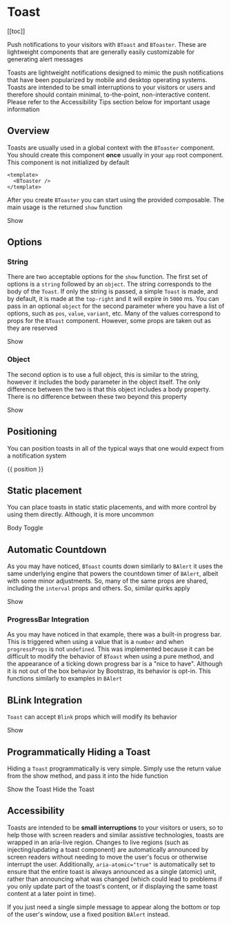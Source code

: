 # Toast

<ClientOnly>
  <Teleport to=".bd-toc">

[[toc]]

  </Teleport>
</ClientOnly>

<div class="lead mb-5">

Push notifications to your visitors with `BToast` and `BToaster`. These are lightweight components that are generally easily customizable for generating alert messages

</div>

Toasts are lightweight notifications designed to mimic the push notifications that have been popularized by mobile and desktop operating systems. Toasts are intended to be small interruptions to your visitors or users and therefore should contain minimal, to-the-point, non-interactive content. Please refer to the Accessibility Tips section below for important usage information

## Overview

Toasts are usually used in a global context with the `BToaster` component. You should create this component **once** usually in your `app` root component. This component is not initialized by default

<HighlightCard>

```vue
<template>
  <BToaster />
</template>
```

</HighlightCard>

After you create `BToaster` you can start using the provided composable. The main usage is the returned `show` function

<HighlightCard>
  <BButton @click="show('Hello World!')">Show</BButton>
  <template #html>

```vue
<template>
  <BButton @click="show('Hello World!')">Show</BButton>
</template>

<script setup lang="ts">
const {show} = useToast()
</script>
```

  </template>
</HighlightCard>

## Options

### String

There are two acceptable options for the `show` function. The first set of options is a `string` followed by an `object`. The string corresponds to the body of the `Toast`. If only the string is passed, a simple `Toast` is made, and by default, it is made at the `top-right` and it will expire in `5000` ms. You can pass in an optional `object` for the second parameter where you have a list of options, such as `pos`, `value`, `variant`, etc. Many of the values correspond to props for the `BToast` component. However, some props are taken out as they are reserved

<HighlightCard>
  <BButton
    @click="
      show('Bar (this Toast will not auto-expire)', {
        title: 'Foo',
        variant: 'danger',
        pos: 'top-center',
        value: true,
      })
    "
  >
    Show
  </BButton>
  <template #html>

```vue
<template>
  <BButton
    @click="
      show('Bar (this Toast will not auto-expire)', {
        title: 'Foo',
        variant: 'danger',
        pos: 'top-center',
        value: true,
      })
    "
  >
    Show
  </BButton>
</template>

<script setup lang="ts">
const {show} = useToast()
</script>
```

  </template>

</HighlightCard>

### Object

The second option is to use a full object, this is similar to the string, however it includes the body parameter in the object itself. The only difference between the two is that this object includes a body property. There is no difference between these two beyond this property

<HighlightCard>
  <BButton
    @click="
      show({
        body: 'Bar (this Toast will not auto-expire)',
        title: 'Foo',
        variant: 'danger',
        pos: 'top-center',
        value: true,
      })
    "
  >
    Show
  </BButton>
  <template #html>

```vue
<template>
  <BButton
    @click="
      show({
        body: 'Bar (this Toast will not auto-expire)',
        title: 'Foo',
        variant: 'danger',
        pos: 'top-center',
        value: true,
      })
    "
  >
    Show
  </BButton>
</template>

<script setup lang="ts">
const {show} = useToast()
</script>
```

  </template>

</HighlightCard>

## Positioning

You can position toasts in all of the typical ways that one would expect from a notification system

<HighlightCard>
  <BButtonGroup v-for="(chunk, index) in chunks" :key="index" style="display: block;">
    <BButton
      v-for="position in chunk"
      :key="position"
      @click="show(position, {pos: position})"
    >
      {{ position }}
    </BButton>
  </BButtonGroup>
  <template #html>

```vue
<template>
  <BButtonGroup v-for="(chunk, index) in chunks" :key="index" style="display: block;">
    <BButton v-for="position in chunk" :key="position" @click="show(position, {pos: position})">
      {{ position }}
    </BButton>
  </BButtonGroup>
</template>

<script setup lang="ts">
const {show} = useToast()

const chunks = [
  'top-left',
  'top-center',
  'top-right',
  'middle-left',
  'middle-center',
  'middle-right',
  'bottom-left',
  'bottom-center',
  'bottom-right',
].reduce((all, one, i) => {
  const ch = Math.floor(i / 3)
  all[ch] = [].concat(all[ch] || [], one)
  return all
}, [])
</script>
```

</template>
</HighlightCard>

## Static placement

You can place toasts in static static placements, and with more control by using them directly. Although, it is more uncommon

<HighlightCard>
  <BToast v-model="active" variant="info">
    <template #title>
      Title
    </template>
      Body
  </BToast>
  <BButton @click="active = !active">Toggle</BButton>
  <template #html>

```vue-html
<BToast v-model="active" variant="info">
  <template #title>
    Title
  </template>
    Body
</BToast>
<BButton @click="active = !active">Toggle</BButton>
```

</template>
</HighlightCard>

## Automatic Countdown

As you may have noticed, `BToast` counts down similarly to `BAlert` it uses the same underlying engine that powers the countdown timer of `BAlert`, albeit with some minor adjustments. So, many of the same props are shared, including the `interval` props and others. So, similar quirks apply

<HighlightCard>
  <BButton
    @click="
      show('Watch me!', {
        title: 'Counting down!',
        variant: 'info',
        pos: 'middle-center',
        value: 10000,
        interval: 100,
        progressProps: {
          variant: 'danger',
        },
      })
    "
  >
    Show
  </BButton>
  <template #html>

```vue
<template>
  <BButton
    @click="
      show('Watch me!', {
        title: 'Counting down!',
        variant: 'info',
        pos: 'middle-center',
        value: 10000,
        interval: 100,
        progressProps: {
          variant: 'danger',
        },
      })
    "
  >
    Show
  </BButton>
</template>

<script setup lang="ts">
const {show} = useToast()
</script>
```

  </template>

</HighlightCard>

### ProgressBar Integration

As you may have noticed in that example, there was a built-in progress bar. This is triggered when using a value that is a `number` and when `progressProps` is not `undefined`. This was implemented because it can be difficult to modify the behavior of `BToast` when using a pure method, and the appearance of a ticking down progress bar is a "nice to have". Although it is not out of the box behavior by Bootstrap, its behavior is opt-in. This functions similarly to examples in `BAlert`

## BLink Integration

`Toast` can accept `Blink` props which will modify its behavior

<HighlightCard>
  <BButton @click="show('I am a BLink', {href: 'https://getbootstrap.com/', target: '_blank'})">
    Show
  </BButton>
  <template #html>

```vue
<template>
  <BButton @click="show('I am a BLink', {href: 'https://getbootstrap.com/', target: '_blank'})">
    Show
  </BButton>
</template>

<script setup lang="ts">
const {show} = useToast()
</script>
```

  </template>

</HighlightCard>

## Programmatically Hiding a Toast

Hiding a `Toast` programmatically is very simple. Simply use the return value from the show method, and pass it into the hide function

<HighlightCard>
  <BButtonGroup>
    <BButton @click="showMe" variant="success">
      Show the Toast
    </BButton>
    <BButton @click="hideMe" variant="danger">
      Hide the Toast
    </BButton>
  </BButtonGroup>
  <template #html>

```vue
<template>
  <BButtonGroup>
    <BButton @click="showMe" variant="success"> Show the Toast </BButton>
    <BButton @click="hideMe" variant="danger"> Hide the Toast </BButton>
  </BButtonGroup>
</template>

<script setup lang="ts">
const {show, hide} = useToast()

let showValue: undefined | symbol

const showMe = () => {
  if (typeof showValue === 'symbol') return
  // `show` returns a symbol
  showValue = show('Showing', {value: true, variant: 'success', pos: 'bottom-center'})
}

const hideMe = () => {
  if (showValue === undefined) return
  hide(showValue)
  showValue = undefined
}
</script>
```

  </template>

</HighlightCard>

## Accessibility

Toasts are intended to be **small interruptions** to your visitors or users, so to help those with screen readers and similar assistive technologies, toasts are wrapped in an aria-live region. Changes to live regions (such as injecting/updating a toast component) are automatically announced by screen readers without needing to move the user's focus or otherwise interrupt the user. Additionally, `aria-atomic="true"` is automatically set to ensure that the entire toast is always announced as a single (atomic) unit, rather than announcing what was changed (which could lead to problems if you only update part of the toast's content, or if displaying the same toast content at a later point in time).

If you just need a single simple message to appear along the bottom or top of the user's window, use a fixed position `BAlert` instead.

<ComponentReference :data="data" />

<script setup lang="ts">
import {data} from '../../data/components/toast.data'
import ComponentReference from '../../components/ComponentReference.vue'
import {BButtonGroup, BButton, BToast, useToast} from 'bootstrap-vue-next'
import HighlightCard from '../../components/HighlightCard.vue'
import {ref} from 'vue'

const {show, hide, toasts} = useToast()

const active = ref(true)

const chunks = [
  'top-left',
  'top-center',
  'top-right',
  'middle-left',
  'middle-center',
  'middle-right',
  'bottom-left',
  'bottom-center',
  'bottom-right',
].reduce((all, one, i) => {
  const ch = Math.floor(i / 3)
  all[ch] = [].concat(all[ch] || [], one)
  return all
}, [])

let showValue: undefined | symbol

const showMe = () => {
  if (typeof showValue === 'symbol') return
  showValue = show('Showing', {value: true, variant: 'success', pos: 'bottom-center'})
}

const hideMe = () => {
  if (showValue === undefined) return
  hide(showValue)
  showValue = undefined
}
</script>
